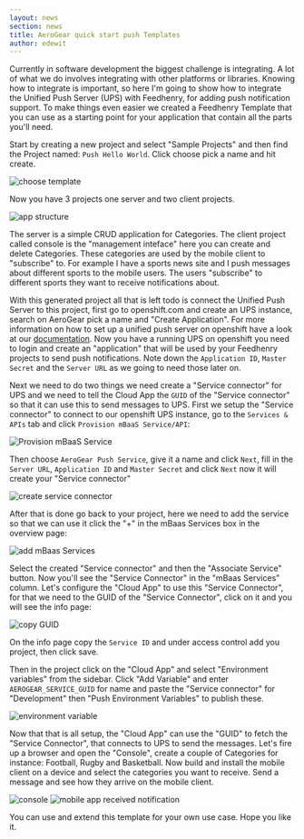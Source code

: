 ```yaml
---
layout: news
section: news
title: AeroGear quick start push Templates
author: edewit
---
```


Currently in software development the biggest challenge is integrating. A lot of what we do involves integrating with other platforms or libraries. Knowing how to integrate is important, so here I'm going to show how to integrate the Unified Push Server (UPS) with Feedhenry, for adding push notification support. To make things even easier we created a Feedhenry Template that you can use as a starting point for your application that contain all the parts you'll need.

Start by creating a new project and select "Sample Projects" and then find the Project named: `Push Hello World`. Click choose pick a name and hit create.

![choose template](/img/news/2015-04-20-feedhenry-push-templates/1.png)

Now you have 3 projects one server and two client projects. 

![app structure](/img/news/2015-04-20-feedhenry-push-templates/5.png)

The server is a simple CRUD application for Categories. The client project called console is the "management inteface" here you can create and delete Categories. These categories are used by the mobile client to "subscribe" to. For example I have a sports news site and I push messages about different sports to the mobile users. The users "subscribe" to different sports they want to receive notifications about.

With this generated project all that is left todo is connect the Unified Push Server to this project, first go to openshift.com and create an UPS instance, search on AeroGear pick a name and "Create Application". For more information on how to set up a unified push server on openshift have a look at our [documentation](/docs/unifiedpush/ups_userguide/index/#openshift). Now you have a running UPS on openshift you need to login and create an "application" that will be used by your Feedhenry projects to send push notifications. Note down the `Application ID`, `Master Secret` and the `Server URL` as we going to need those later on.

Next we need to do two things we need create a "Service connector" for UPS and we need to tell the Cloud App the `GUID` of the "Service connector" so that it can use this to send messages to UPS. First we setup the "Service connector" to connect to our openshift UPS instance, go to the `Services & APIs` tab and click `Provision mBaaS Service/API`:

![Provision mBaaS Service](/img/news/2015-04-20-feedhenry-push-templates/3.png)

Then choose `AeroGear Push Service`, give it a name and click `Next`, fill in the `Server URL`, `Application ID` and `Master Secret` and click `Next` now it will create your "Service connector"

![create service connector](/img/news/2015-04-20-feedhenry-push-templates/7.png)
 
 After that is done go back to your project, here we need to add the service so that we can use it click the "+" in the mBaas Services box in the overview page:

![add mBaas Services](/img/news/2015-04-20-feedhenry-push-templates/2.png)

Select the created "Service connector" and then the "Associate Service" button. Now you'll see the "Service Connector" in the "mBaas Services" column. Let's configure the "Cloud App" to use this "Service Connector", for that we need to the GUID of the "Service Connector", click on it and you will see the info page:

![copy GUID](/img/news/2015-04-20-feedhenry-push-templates/4.png)

On the info page copy the `Service ID` and under access control add you project, then click save.

Then in the project click on the "Cloud App" and select "Environment variables" from the sidebar. Click "Add Variable" and enter `AEROGEAR_SERVICE_GUID` for name and paste the "Service connector" for "Development" then "Push Environment Variables" to publish these.

![environment variable](/img/news/2015-04-20-feedhenry-push-templates/6.png)

Now that that is all setup, the "Cloud App" can use the "GUID" to fetch the "Service Connector", that connects to UPS to send the messages. Let's fire up a browser and open the "Console", create a couple of Categories for instance: Football, Rugby and Basketball. Now build and install the mobile client on a device and select the categories you want to receive. Send a message and see how they arrive on the mobile client.

![console](/img/news/2015-04-20-feedhenry-push-templates/8.png)
![mobile app received notification](/img/news/2015-04-20-feedhenry-push-templates/9.png)

You can use and extend this template for your own use case. Hope you like it.